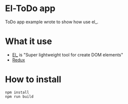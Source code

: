 # El-ToDo app

ToDo app example wrote to show how use el_.

# What it use

* [El_](https://github.com/jmas/el_) is "Super lightweight tool for create DOM elements"
* [Redux](https://github.com/reactjs/redux)

# How to install

```
npm install
npm run build
```
